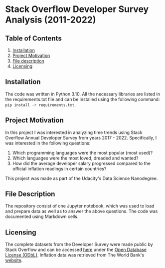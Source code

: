 # Stack Overflow Developer Survey Analysis (2011-2022)

## Table of Contents

1. [Installation](#installation)
2. [Project Motivation](#project-motivation)
3. [File description](#file-description)
4. [Licensing](#licensing)

## Installation

The code was written in Python 3.10. All the necessary libraries are listed in the requirements.txt file and can be installed using the following command:
`pip install -r requirements.txt`.

## Project Motivation

In this project I was interested in analyzing time trends using Stack Overflow Annual Developer Survey from years 2017 - 2022. Specifically, I was interested in the following questions:

1. Which programming languages were the most popular (most used)?
2. Which languages were the most loved, dreaded and wanted?
3. How did the average developer salary progressed compared to the official inflation readings in certain countries?

This project was made as part of the Udacity's Data Science Nanodegree.

## File Description

The repository consist of one Jupyter notebook, which was used to load and prepare data as well as to answer the above questions. The code was documented using Markdown cells. 

## Licensing

The complete datasets from the Developer Survey were made public by Stack Overflow and can be accessed [here](https://insights.stackoverflow.com/survey) under the [Open Database License (ODbL)](http://opendatacommons.org/licenses/odbl/1.0/). Inflation data was retrieved from The World Bank's [website](https://www.worldbank.org/en/research/brief/inflation-database).